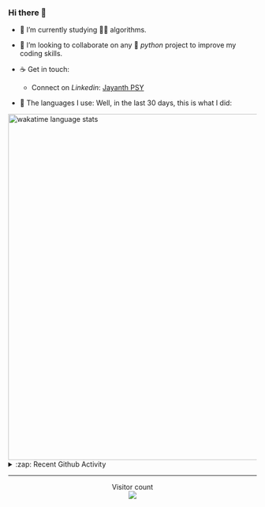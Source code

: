 ### Hi there 👋

- 🌱 I’m currently studying 🏇🏼  algorithms.

- 👯 I’m looking to collaborate on any :snake: *python* project to improve my coding skills.

- ☕ Get in touch:
  +  Connect on *Linkedin*: [Jayanth PSY](https://www.linkedin.com/in/jayanth-p-b3924812a/)

<!--- ⚡ Fun fact: *Python* is older than *C++* and *Java*. -->

- :memo: The languages I use: Well, in the last 30 days, this is what I did:

<img src="https://wakatime.com/share/@j_tesla/4d0b7d1e-6b31-4b03-accf-374d3ed5433f.png" alt="wakatime language stats" width="700"/>

<details>
  <summary>:zap: Recent Github Activity</summary>
  
<!--START_SECTION:activity-->
1. ❗️ Opened issue [#1](https://github.com/j-tesla/virtual-piano/issues/1) in [j-tesla/virtual-piano](https://github.com/j-tesla/virtual-piano)
2. 🗣 Commented on [#1](https://github.com/kossiitkgp/kwoc-stats-api/issues/1) in [kossiitkgp/kwoc-stats-api](https://github.com/kossiitkgp/kwoc-stats-api)
3. 🗣 Commented on [#7](https://github.com/j-tesla/space-shooter/issues/7) in [j-tesla/space-shooter](https://github.com/j-tesla/space-shooter)
4. 🎉 Merged PR [#47](https://github.com/j-tesla/space-shooter/pull/47) in [j-tesla/space-shooter](https://github.com/j-tesla/space-shooter)
5. ❗️ Closed issue [#44](https://github.com/j-tesla/space-shooter/issues/44) in [j-tesla/space-shooter](https://github.com/j-tesla/space-shooter)
<!--END_SECTION:activity-->

</details>

-----

<p align="center"> 
  Visitor count<br>
  <img src="https://profile-counter.glitch.me/j-tesla/count.svg" />
</p>












<!--
**j-tesla/j-tesla** is a ✨ _special_ ✨ repository because its `README.md` (this file) appears on your GitHub profile.

Here are some ideas to get you started:

- 🔭 I’m currently working on ...
- 🌱 I’m currently learning ...
- 👯 I’m looking to collaborate on ...
- 🤔 I’m looking for help with ...
- 💬 Ask me about ...
- 📫 How to reach me: ...
- 😄 Pronouns: ...
- ⚡ Fun fact: ...
-->

